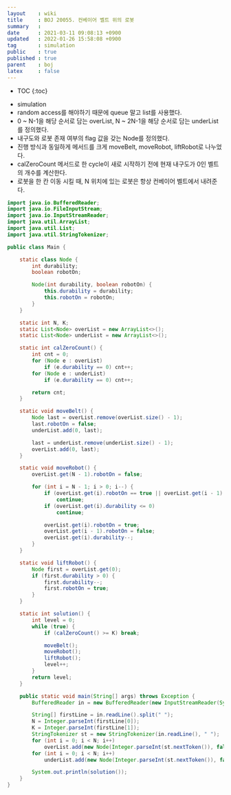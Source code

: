 ```yaml
---
layout    : wiki
title     : BOJ 20055. 컨베이어 벨트 위의 로봇
summary   : 
date      : 2021-03-11 09:08:13 +0900
updated   : 2022-01-26 15:58:08 +0900
tag       : simulation
public    : true
published : true
parent    : boj
latex     : false
---
```

* TOC
{:toc}

- simulation
- random access를 해야하기 때문에 queue 말고 list를 사용했다.
- 0 ~ N-1을 해당 순서로 담는 overList, N ~ 2N-1을 해당 순서로 담는 underList를 정의했다.
- 내구도와 로봇 존재 여부의 flag 값을 갖는 Node를 정의했다.
- 진행 방식과 동일하게 메서드를 크게 moveBelt, moveRobot, liftRobot로 나누었다.
- calZeroCount 메서드로 한 cycle이 새로 시작하기 전에 현재 내구도가 0인 벨트의 개수를 계산한다.
- 로봇을 한 칸 이동 시킬 때, N 위치에 있는 로봇은 항상 컨베이어 벨트에서 내려준다.


```java linenos
import java.io.BufferedReader;
import java.io.FileInputStream;
import java.io.InputStreamReader;
import java.util.ArrayList;
import java.util.List;
import java.util.StringTokenizer;

public class Main {

	static class Node {
		int durability;
		boolean robotOn;

		Node(int durability, boolean robotOn) {
			this.durability = durability;
			this.robotOn = robotOn;
		}
	}

	static int N, K;
	static List<Node> overList = new ArrayList<>();
	static List<Node> underList = new ArrayList<>();

	static int calZeroCount() {
		int cnt = 0;
		for (Node e : overList)
			if (e.durability == 0) cnt++;
		for (Node e : underList)
			if (e.durability == 0) cnt++;

		return cnt;
	}

	static void moveBelt() {
		Node last = overList.remove(overList.size() - 1);
		last.robotOn = false;
		underList.add(0, last);

		last = underList.remove(underList.size() - 1);
		overList.add(0, last);
	}

	static void moveRobot() {
		overList.get(N - 1).robotOn = false;

		for (int i = N - 1; i > 0; i--) {
			if (overList.get(i).robotOn == true || overList.get(i - 1).robotOn == false)
				continue;
			if (overList.get(i).durability <= 0)
				continue;

			overList.get(i).robotOn = true;
			overList.get(i - 1).robotOn = false;
			overList.get(i).durability--;
		}
	}

	static void liftRobot() {
		Node first = overList.get(0);
		if (first.durability > 0) {
			first.durability--;
			first.robotOn = true;
		}
	}

	static int solution() {
		int level = 0;
		while (true) {
			if (calZeroCount() >= K) break;

			moveBelt();
			moveRobot();
			liftRobot();
			level++;
		}
		return level;
	}

	public static void main(String[] args) throws Exception {
		BufferedReader in = new BufferedReader(new InputStreamReader(System.in));

		String[] firstLine = in.readLine().split(" ");
		N = Integer.parseInt(firstLine[0]);
		K = Integer.parseInt(firstLine[1]);
		StringTokenizer st = new StringTokenizer(in.readLine(), " ");
		for (int i = 0; i < N; i++)
			overList.add(new Node(Integer.parseInt(st.nextToken()), false));
		for (int i = 0; i < N; i++)
			underList.add(new Node(Integer.parseInt(st.nextToken()), false));

		System.out.println(solution());
	}
}
```
